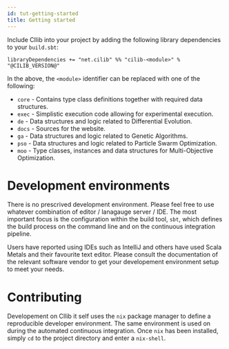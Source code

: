 ```yaml
---
id: tut-getting-started
title: Getting started
---
```


Include CIlib into your project by adding the following library dependencies to your `build.sbt`:

```
libraryDependencies += "net.cilib" %% "cilib-<module>" % "@CILIB_VERSION@"
```

In the above, the `<module>` identifier can be replaced with one of the following:

- `core` - Contains type class definitions together with required data structures.
- `exec` - Simplistic execution code allowing for experimental execution.
- `de` - Data structures and logic related to Differential Evolution.
- `docs` - Sources for the website.
- `ga` - Data structures and logic related to Genetic Algorithms.
- `pso` - Data structures and logic related to Particle Swarm Optimization.
- `moo` - Type classes, instances and data structures for Multi-Objective Optimization.


# Development environments

There is no prescrived development environment.
Please feel free to use whatever combination of editor / lanagauge server / IDE.
The most important focus is the configuration within the build tool, `sbt`, which defines the build process on the command line and on the continuous integration pipeline.

Users have reported using IDEs such as IntelliJ and others have used Scala Metals and their favourite text editor.
Please consult the documentation of the relevant software vendor to get your developement environment setup to meet your needs.


# Contributing

Developement on CIlib it self uses the `nix` package manager to define a reproducible developer environment.
The same environment is used on during the automated continuous integration.
Once `nix` has been installed, simply `cd` to the project directory and enter a `nix-shell`.
